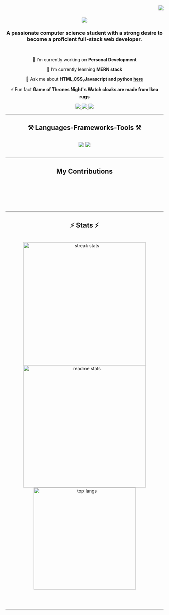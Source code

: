 <img align="right" src="https://visitor-badge.laobi.icu/badge?page_id=ahmed-niaz.ahmed-niaz" />

<h1 align="center">
    <img src="https://readme-typing-svg.herokuapp.com/?font=Righteous&size=35&center=true&vCenter=true&width=500&height=70&duration=4000&lines=Hi+There!+👋;+I'm+Niaz+Ahmed!;" />
</h1>

<h3 align="center"> A passionate computer science student with a strong desire to become a proficient full-stack web developer. </h3>

<br/>

<div align="center">
 
 🔭 I’m currently working on **Personal Development**
 
 🌱 I’m currently learning **MERN stack**

💬 Ask me about **HTML,CSS,Javascript and python  [here](https://github.com/ahmed-niaz/ahmed-niaz/issues)**

⚡ Fun fact **Game of Thrones Night's Watch cloaks are made from Ikea rugs**

 </div>
 
<div align="center"> 
  <a href="mailto:niazahmed.an@gmail.com">
    <img src="https://img.shields.io/badge/Gmail-333333?style=for-the-badge&logo=gmail&logoColor=red" />
  </a>
  <a href="https://www.linkedin.com/in/ahmed-niaz/" target="_blank">
    <img src="https://img.shields.io/badge/LinkedIn-0077B5?style=for-the-badge&logo=linkedin&logoColor=white" target="_blank" />
  </a>
  <a href="https://github.com/ahmed-niaz" target="_blank">
     <img src="https://img.shields.io/badge/Portfolio-FF5722?style=for-the-badge&logo=todoist&logoColor=white" target="_blank" /> <!-- sqlite, safari, google-chrome are other good icon options -->
  </a>
</div>

 <hr/>
 
<h2 align="center">⚒️ Languages-Frameworks-Tools ⚒️</h2>
<br/>
<div align="center">
    <img src="https://skillicons.dev/icons?i=html,css,vscode,github,figma,tailwind,git" />
    <img src="https://skillicons.dev/icons?i=javascript,python" /><br>
</div>

<br/>
<hr/>

<div align="center">
  <h2> My Contributions</h2>
  <br>
  <!-- <img alt="snake eating my contributions" src="https://raw.githubusercontent.com/ahmed-niaz/ahmed-niaz/output/github-contribution-grid-snake.svg" /> -->
  
  <br/><br/><br/>
</div>

<hr/>

<h2 align="center">⚡ Stats ⚡</h2>
<br>
<div align=center>
  <img width=390 src="https://github-readme-streak-stats-ahmed-niaz.vercel.app/?user=ahmed-niaz&count_private=true&theme=react&border_radius=10" alt="streak stats"/>
  <img width=390 src="https://github-readme-stats-ahmed-niaz.vercel.app/api?username=ahmed-niaz&count_private=true&show_icons=true&theme=react&rank_icon=github&border_radius=10" alt="readme stats" />
  <br/>
  <img width=325 align="center" src="https://github-readme-stats-ahmed-niaz.vercel.app/api/top-langs/?username=ahmed-niaz&hide=HTML&langs_count=8&layout=compact&theme=react&border_radius=10&size_weight=0.5&count_weight=0.5&exclude_repo=github-readme-stats" alt="top langs" />
</div>

<br/><br/>

<hr/>

